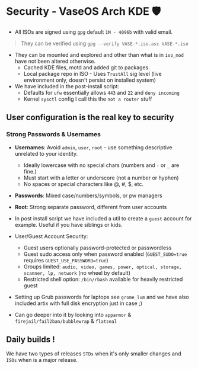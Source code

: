 # Security - VaseOS Arch KDE 🛡️

- All ISOs are signed using `gpg` default `1M - 4096b` with valid email.

> They can be verified using `gpg --verify VASE-*.iso.asc VASE-*.iso`

- They can be mounted and explored and other than what is in `iso_mod` have not been altered otherwise.
    - Cached KDE files, motd and added git to packages.
    - Local package repo in ISO - Uses `TrustAll` sig level (live environment only, doesn't persist on installed system)
- We have included in the post-install script:
    - Defaults for `ufw` essentially allows `443` and `22` and `deny incoming`
    - Kernel `sysctl` config I call this the `not a router` stuff

## User configuration is the real key to security

### Strong Passwords & Usernames
- **Usernames**: Avoid `admin`, `user`, `root` - use something descriptive unrelated to your identity. 
  - Ideally lowercase with no special chars (numbers and `-` or `_` are fine.)
  - Must start with a letter or underscore (not a number or hyphen)
  - No spaces or special characters like @, #, $, etc.

- **Passwords**: Mixed case/numbers/symbols, or pw managers
- **Root**: Strong separate password, different from user accounts

- In post install script we have included a util to create a `guest` account for example. Useful if you have siblings or kids. 
- User/Guest Account Security:
  - Guest users optionally password-protected or passwordless
  - Guest sudo access only when password enabled (`GUEST_SUDO=true` requires `GUEST_USE_PASSWORD=true`)
  - Groups limited: `audio, video, games, power, optical, storage, scanner, lp, network` (no wheel by default)
  - Restricted shell option: `/bin/rbash` available for heavily restricted guest
- Setting up Grub passwords for laptops see `grome_lum` and we have also included artix with full disk encryption just in case ;)

- Can go deeper into it by looking into `apparmor` & `firejail/fail2ban/bubblewrap` & `flatseal`

## Daily builds !

We have two types of releases `STDs` when it's only smaller changes and `ISOs` when is a major release. 